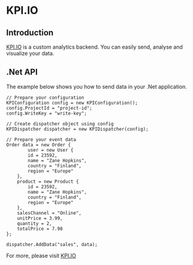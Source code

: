 KPI.IO
=======
## Introduction
[KPI.IO](http://kpi.io) is a custom analytics backend.
You can easily send, analyse and visualize your data.

## .Net API
The example below shows you how to send data in your .Net application.

	// Prepare your configuration
	KPIConfiguration config = new KPIConfiguration();
	config.ProjectId = "project-id";
	config.WriteKey = "write-key";

	// Create dispatcher object using config
	KPIDispatcher dispatcher = new KPIDispatcher(config);

	// Prepare your event data
	Order data = new Order {
			user = new User {
			id = 23592,
			name = "Zane Hopkins",
			country = "Finland",
			region = "Europe"
		},
		product = new Product {
			id = 23592,
			name = "Zane Hopkins",
			country = "Finland",
			region = "Europe"
		},
		salesChannel = "Online",
		unitPrice = 3.99,
		quantity = 2,
		totalPrice = 7.98
	};
	
	dispatcher.AddData("sales", data);



For more, please visit [KPI.IO](http://kpi.io)
